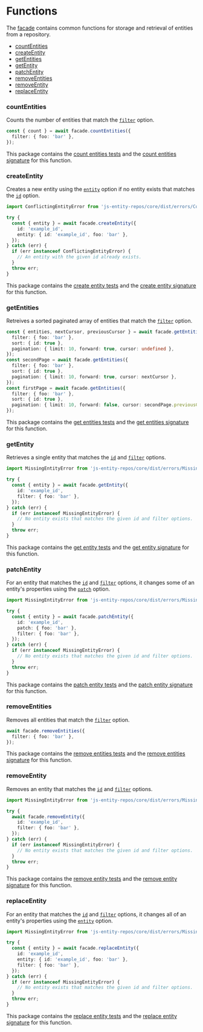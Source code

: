 # Functions

The [facade](./facade.md) contains common functions for storage and retrieval of entities from a repository.

- [countEntities](#countentities)
- [createEntity](#createentity)
- [getEntities](#getentities)
- [getEntity](#getentity)
- [patchEntity](#patchentity)
- [removeEntities](#removeentities)
- [removeEntity](#removeentity)
- [replaceEntity](#replaceentity)

### countEntities
Counts the number of entities that match the [`filter`](./filter.md) option.

```ts
const { count } = await facade.countEntities({
  filter: { foo: 'bar' },
});
```

This package contains the [count entities tests](../src/tests/countEntities) and the [count entities signature](../src/signatures/CountEntities.ts) for this function.

### createEntity
Creates a new entity using the [`entity`](./options.md#entity) option if no entity exists that matches the [`id`](./options.md#id) option.

```ts
import ConflictingEntityError from 'js-entity-repos/core/dist/errors/ConflictingEntityError';

try {
  const { entity } = await facade.createEntity({
    id: 'example_id',
    entity: { id: 'example_id', foo: 'bar' },
  });
} catch (err) {
  if (err instanceof ConflictingEntityError) {
    // An entity with the given id already exists.
  }
  throw err;
}
```

This package contains the [create entity tests](../src/tests/createEntity) and the [create entity signature](../src/signatures/CreateEntity.ts) for this function.

### getEntities
Retreives a sorted paginated array of entities that match the [`filter`](./filter.md) option.

```ts
const { entities, nextCursor, previousCursor } = await facade.getEntities({
  filter: { foo: 'bar' },
  sort: { id: true },
  pagination: { limit: 10, forward: true, cursor: undefined },
});
const secondPage = await facade.getEntities({
  filter: { foo: 'bar' },
  sort: { id: true },
  pagination: { limit: 10, forward: true, cursor: nextCursor },
});
const firstPage = await facade.getEntities({
  filter: { foo: 'bar' },
  sort: { id: true },
  pagination: { limit: 10, forward: false, cursor: secondPage.previousCursor },
});
```

This package contains the [get entities tests](../src/tests/getEntities) and the [get entities signature](../src/signatures/GetEntities.ts) for this function.

### getEntity
Retrieves a single entity that matches the [`id`](./options.md#id) and [`filter`](./filter.md) options.

```ts
import MissingEntityError from 'js-entity-repos/core/dist/errors/MissingEntityError';

try {
  const { entity } = await facade.getEntity({
    id: 'example_id',
    filter: { foo: 'bar' },
  });
} catch (err) {
  if (err instanceof MissingEntityError) {
    // No entity exists that matches the given id and filter options.
  }
  throw err;
}
```

This package contains the [get entity tests](../src/tests/getEntity) and the [get entity signature](../src/signatures/GetEntity.ts) for this function.

### patchEntity
For an entity that matches the [`id`](./options.md#id) and [`filter`](./filter.md) options, it changes some of an entity's properties using the [`patch`](./options.md#patch) option.

```ts
import MissingEntityError from 'js-entity-repos/core/dist/errors/MissingEntityError';

try {
  const { entity } = await facade.patchEntity({
    id: 'example_id',
    patch: { foo: 'bar' },
    filter: { foo: 'bar' },
  });
} catch (err) {
  if (err instanceof MissingEntityError) {
    // No entity exists that matches the given id and filter options.
  }
  throw err;
}
```

This package contains the [patch entity tests](../src/tests/patchEntity) and the [patch entity signature](../src/signatures/PatchEntity.ts) for this function.

### removeEntities
Removes all entities that match the [`filter`](./filter.md) option.

```ts
await facade.removeEntities({
  filter: { foo: 'bar' },
});
```

This package contains the [remove entities tests](../src/tests/removesEntities) and the [remove entities signature](../src/signatures/RemoveEntities.ts) for this function.

### removeEntity
Removes an entity that matches the [`id`](./options.md#id) and [`filter`](./filter.md) options.

```ts
import MissingEntityError from 'js-entity-repos/core/dist/errors/MissingEntityError';

try {
  await facade.removeEntity({
    id: 'example_id',
    filter: { foo: 'bar' },
  });
} catch (err) {
  if (err instanceof MissingEntityError) {
    // No entity exists that matches the given id and filter options.
  }
  throw err;
}
```

This package contains the [remove entity tests](../src/tests/removesEntity) and the [remove entity signature](../src/signatures/RemoveEntity.ts) for this function.

### replaceEntity
For an entity that matches the [`id`](./options.md#id) and [`filter`](./filter.md) options, it changes all of an entity's properties using the [`entity`](./options.md#entity) option.

```ts
import MissingEntityError from 'js-entity-repos/core/dist/errors/MissingEntityError';

try {
  const { entity } = await facade.replaceEntity({
    id: 'example_id',
    entity: { id: 'example_id', foo: 'bar' },
    filter: { foo: 'bar' },
  });
} catch (err) {
  if (err instanceof MissingEntityError) {
    // No entity exists that matches the given id and filter options.
  }
  throw err;
}
```

This package contains the [replace entity tests](../src/tests/replaceEntity) and the [replace entity signature](../src/signatures/ReplaceEntity.ts) for this function.

